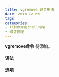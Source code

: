 ```yaml
---
title: vgremove 命令用法
date: 2018-12-05
tags:
categories: 
- linux常用shell命令
- 磁盘管理
---
```

**vgremove命令** 待添加。
<!-- more --> 
#### **语法**


#### **选项**
